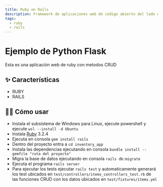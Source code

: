 ```yaml
---
title: Ruby on Rails
description: Framework de aplicaciones web de código abierto del lado del servidor escrito en el lenguaje de programación Ruby
tags:
  - ruby
  - rails
---
```


# Ejemplo de Python Flask

Esta es una aplicación web de ruby con metodos CRUD

## ✨ Características

- RUBY
- RAILS

## 💁‍♀️ Cómo usar

- Instala el subsistema de Windows para Linux, ejecute powershell y ejecute `wsl --install -d Ubuntu`
- Instala [Ruby](https://rubyinstaller.org/downloads/) 3.2.4
- Ejecuta en consola `gem install rails`
- Dentro del proyecto entra a `cd inventory_app`
- Instala las dependencias ejecutando en consola `bundle install --gemfile "ruta del proyecto"`
- Migra la base de datos ejecutando en consola `rails db:migrate`
- Ejecuta el programa `rails server`
- Para ejecutar los tests ejecutar `rails test` y automaticamente generará los test ubicados en `test/controllers/items_controllers_test.rb` de las funciones CRUD con los datos ubicados en `test/fixtures/items.yml`
